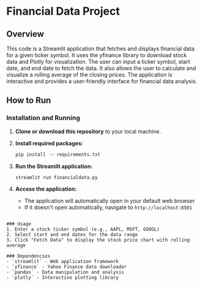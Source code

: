 # Financial Data Project
## Overview

This code is a Streamlit application that fetches and displays financial data for a given ticker symbol. It uses the yfinance library to download stock data and Plotly for visualization. The user can input a ticker symbol, start date, and end date to fetch the data. It also allows the user to calculate and visualize a rolling average of the closing prices. The application is interactive and provides a user-friendly interface for financial data analysis.

## How to Run


### Installation and Running

1. **Clone or download this repository** to your local machine.

2. **Install required packages:**
   ```bash
   pip install -r requirements.txt
   ```

3. **Run the Streamlit application:**
   ```bash
   streamlit run financialdata.py
   ```

4. **Access the application:**
   - The application will automatically open in your default web browser
   - If it doesn't open automatically, navigate to `http://localhost:8501`


```

### Usage
1. Enter a stock ticker symbol (e.g., AAPL, MSFT, GOOGL)
2. Select start and end dates for the data range
3. Click "Fetch Data" to display the stock price chart with rolling average

### Dependencies
- `streamlit` - Web application framework
- `yfinance` - Yahoo Finance data downloader
- `pandas` - Data manipulation and analysis
- `plotly` - Interactive plotting library
    